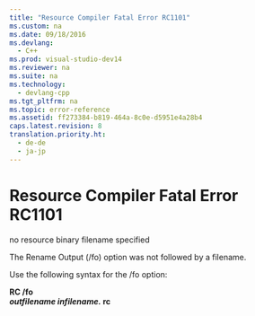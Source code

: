 ```yaml
---
title: "Resource Compiler Fatal Error RC1101"
ms.custom: na
ms.date: 09/18/2016
ms.devlang: 
  - C++
ms.prod: visual-studio-dev14
ms.reviewer: na
ms.suite: na
ms.technology: 
  - devlang-cpp
ms.tgt_pltfrm: na
ms.topic: error-reference
ms.assetid: ff273384-b819-464a-8c0e-d5951e4a28b4
caps.latest.revision: 8
translation.priority.ht: 
  - de-de
  - ja-jp
---
```

# Resource Compiler Fatal Error RC1101
no resource binary filename specified  
  
 The Rename Output (/fo) option was not followed by a filename.  
  
 Use the following syntax for the /fo option:  
  
 **RC /fo**   
 ***outfilename infilename.* rc**